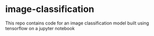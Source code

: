 # image-classification
This repo contains code for an image classification model built using tensorflow on a jupyter notebook
